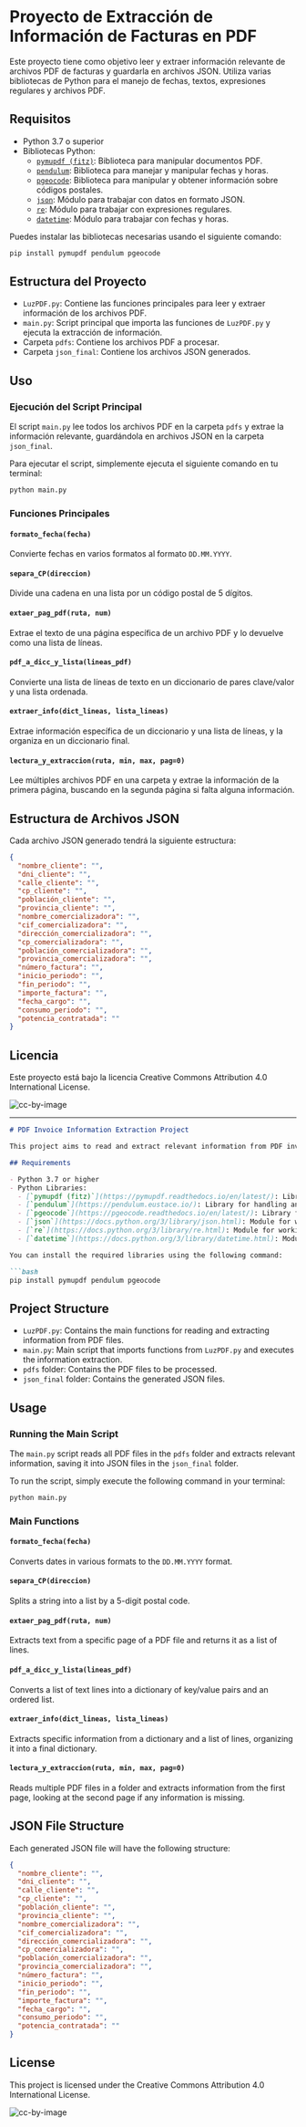 
# Proyecto de Extracción de Información de Facturas en PDF

Este proyecto tiene como objetivo leer y extraer información relevante de archivos PDF de facturas y guardarla en archivos JSON. Utiliza varias bibliotecas de Python para el manejo de fechas, textos, expresiones regulares y archivos PDF.

## Requisitos

- Python 3.7 o superior
- Bibliotecas Python:
  - [`pymupdf (fitz)`](https://pymupdf.readthedocs.io/en/latest/): Biblioteca para manipular documentos PDF.
  - [`pendulum`](https://pendulum.eustace.io/): Biblioteca para manejar y manipular fechas y horas.
  - [`pgeocode`](https://pgeocode.readthedocs.io/en/latest/): Biblioteca para manipular y obtener información sobre códigos postales.
  - [`json`](https://docs.python.org/3/library/json.html): Módulo para trabajar con datos en formato JSON.
  - [`re`](https://docs.python.org/3/library/re.html): Módulo para trabajar con expresiones regulares.
  - [`datetime`](https://docs.python.org/3/library/datetime.html): Módulo para trabajar con fechas y horas.

Puedes instalar las bibliotecas necesarias usando el siguiente comando:

```bash
pip install pymupdf pendulum pgeocode
```

## Estructura del Proyecto

- `LuzPDF.py`: Contiene las funciones principales para leer y extraer información de los archivos PDF.
- `main.py`: Script principal que importa las funciones de `LuzPDF.py` y ejecuta la extracción de información.
- Carpeta `pdfs`: Contiene los archivos PDF a procesar.
- Carpeta `json_final`: Contiene los archivos JSON generados.

## Uso

### Ejecución del Script Principal

El script `main.py` lee todos los archivos PDF en la carpeta `pdfs` y extrae la información relevante, guardándola en archivos JSON en la carpeta `json_final`.

Para ejecutar el script, simplemente ejecuta el siguiente comando en tu terminal:

```bash
python main.py
```

### Funciones Principales

#### `formato_fecha(fecha)`

Convierte fechas en varios formatos al formato `DD.MM.YYYY`.

#### `separa_CP(direccion)`

Divide una cadena en una lista por un código postal de 5 dígitos.

#### `extaer_pag_pdf(ruta, num)`

Extrae el texto de una página específica de un archivo PDF y lo devuelve como una lista de líneas.

#### `pdf_a_dicc_y_lista(lineas_pdf)`

Convierte una lista de líneas de texto en un diccionario de pares clave/valor y una lista ordenada.

#### `extraer_info(dict_lineas, lista_lineas)`

Extrae información específica de un diccionario y una lista de líneas, y la organiza en un diccionario final.

#### `lectura_y_extraccion(ruta, min, max, pag=0)`

Lee múltiples archivos PDF en una carpeta y extrae la información de la primera página, buscando en la segunda página si falta alguna información.

## Estructura de Archivos JSON

Cada archivo JSON generado tendrá la siguiente estructura:

```json
{
  "nombre_cliente": "",
  "dni_cliente": "",
  "calle_cliente": "",
  "cp_cliente": "",
  "población_cliente": "",
  "provincia_cliente": "",
  "nombre_comercializadora": "",
  "cif_comercializadora": "",
  "dirección_comercializadora": "",
  "cp_comercializadora": "",
  "población_comercializadora": "",
  "provincia_comercializadora": "",
  "número_factura": "",
  "inicio_periodo": "",
  "fin_periodo": "",
  "importe_factura": "",
  "fecha_cargo": "",
  "consumo_periodo": "",
  "potencia_contratada": ""
}
```

## Licencia

Este proyecto está bajo la licencia Creative Commons Attribution 4.0 International License.

![cc-by-image](https://i.creativecommons.org/l/by/4.0/88x31.png)

---

```markdown
# PDF Invoice Information Extraction Project

This project aims to read and extract relevant information from PDF invoice files and save it into JSON files. It utilizes several Python libraries for handling dates, text, regular expressions, and PDF files.

## Requirements

- Python 3.7 or higher
- Python Libraries:
  - [`pymupdf (fitz)`](https://pymupdf.readthedocs.io/en/latest/): Library for manipulating PDF documents.
  - [`pendulum`](https://pendulum.eustace.io/): Library for handling and manipulating dates and times.
  - [`pgeocode`](https://pgeocode.readthedocs.io/en/latest/): Library for handling and retrieving information about postal codes.
  - [`json`](https://docs.python.org/3/library/json.html): Module for working with JSON data.
  - [`re`](https://docs.python.org/3/library/re.html): Module for working with regular expressions.
  - [`datetime`](https://docs.python.org/3/library/datetime.html): Module for working with dates and times.

You can install the required libraries using the following command:

```bash
pip install pymupdf pendulum pgeocode
```

## Project Structure

- `LuzPDF.py`: Contains the main functions for reading and extracting information from PDF files.
- `main.py`: Main script that imports functions from `LuzPDF.py` and executes the information extraction.
- `pdfs` folder: Contains the PDF files to be processed.
- `json_final` folder: Contains the generated JSON files.

## Usage

### Running the Main Script

The `main.py` script reads all PDF files in the `pdfs` folder and extracts relevant information, saving it into JSON files in the `json_final` folder.

To run the script, simply execute the following command in your terminal:

```bash
python main.py
```

### Main Functions

#### `formato_fecha(fecha)`

Converts dates in various formats to the `DD.MM.YYYY` format.

#### `separa_CP(direccion)`

Splits a string into a list by a 5-digit postal code.

#### `extaer_pag_pdf(ruta, num)`

Extracts text from a specific page of a PDF file and returns it as a list of lines.

#### `pdf_a_dicc_y_lista(lineas_pdf)`

Converts a list of text lines into a dictionary of key/value pairs and an ordered list.

#### `extraer_info(dict_lineas, lista_lineas)`

Extracts specific information from a dictionary and a list of lines, organizing it into a final dictionary.

#### `lectura_y_extraccion(ruta, min, max, pag=0)`

Reads multiple PDF files in a folder and extracts information from the first page, looking at the second page if any information is missing.

## JSON File Structure

Each generated JSON file will have the following structure:

```json
{
  "nombre_cliente": "",
  "dni_cliente": "",
  "calle_cliente": "",
  "cp_cliente": "",
  "población_cliente": "",
  "provincia_cliente": "",
  "nombre_comercializadora": "",
  "cif_comercializadora": "",
  "dirección_comercializadora": "",
  "cp_comercializadora": "",
  "población_comercializadora": "",
  "provincia_comercializadora": "",
  "número_factura": "",
  "inicio_periodo": "",
  "fin_periodo": "",
  "importe_factura": "",
  "fecha_cargo": "",
  "consumo_periodo": "",
  "potencia_contratada": ""
}
```

## License

This project is licensed under the Creative Commons Attribution 4.0 International License.

![cc-by-image](https://i.creativecommons.org/l/by/4.0/88x31.png)
```
